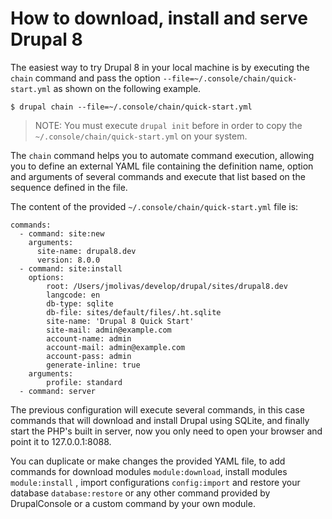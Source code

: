 # How to download, install and serve Drupal 8

The easiest way to try Drupal 8 in your local machine is by executing the `chain` command and pass the option `--file=~/.console/chain/quick-start.yml` as shown on the following example.

```
$ drupal chain --file=~/.console/chain/quick-start.yml
```
> NOTE: You must execute `drupal init` before in order to copy the `~/.console/chain/quick-start.yml` on your system.

The `chain` command helps you to automate command execution, allowing you to define an external YAML file containing the definition name, option and arguments of several commands and execute that list based on the sequence defined in the file.

The content of the provided `~/.console/chain/quick-start.yml` file is:
```
commands:
  - command: site:new
    arguments:
      site-name: drupal8.dev
      version: 8.0.0
  - command: site:install
    options:
        root: /Users/jmolivas/develop/drupal/sites/drupal8.dev
        langcode: en
        db-type: sqlite
        db-file: sites/default/files/.ht.sqlite
        site-name: 'Drupal 8 Quick Start'
        site-mail: admin@example.com
        account-name: admin
        account-mail: admin@example.com
        account-pass: admin
        generate-inline: true
    arguments:
        profile: standard
  - command: server
```

The previous configuration will execute several commands, in this case commands that will download and install Drupal using SQLite, and finally start the PHP's built in server, now you only need to open your browser and point it to 127.0.0.1:8088.

You can duplicate or make changes the provided YAML file, to add commands for download modules `module:download`, install modules `module:install` , import configurations `config:import` and restore your database `database:restore` or any other command provided by DrupalConsole or a custom command by your own module.
